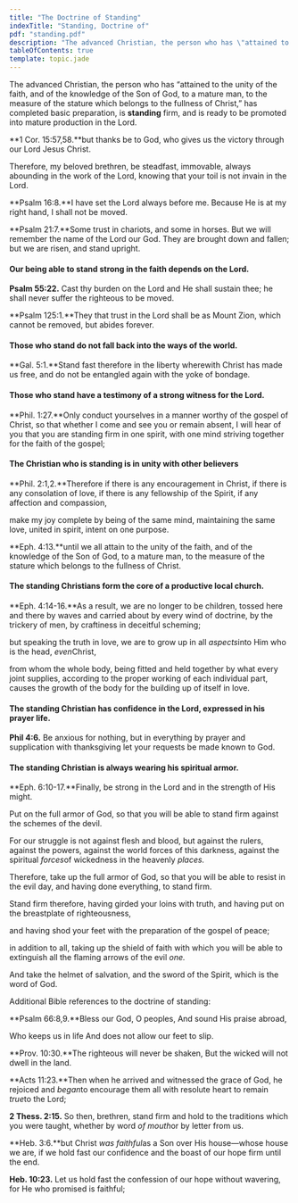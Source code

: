 ```yaml
---
title: "The Doctrine of Standing"
indexTitle: "Standing, Doctrine of"
pdf: "standing.pdf"
description: "The advanced Christian, the person who has \"attained to the unity of the faith, and of the knowledge of the Son of God, to a mature man, to the measure of the stature which belongs to the fullness of Christ,\" has completed basic preparation, is standing firm, and is ready to be promoted into mature production in the Lord."
tableOfContents: true
template: topic.jade
---
```


The advanced Christian, the person who has “attained to the unity of the
faith, and of the knowledge of the Son of God, to a mature man, to the
measure of the stature which belongs to the fullness of Christ,” has
completed basic preparation, is **standing** firm, and is ready to be
promoted into mature production in the Lord.

**1 Cor. 15:57,58.**but thanks be to God, who gives us the victory
through our Lord Jesus Christ.

Therefore, my beloved brethren, be steadfast, immovable, always
abounding in the work of the Lord, knowing that your toil is not
*in*vain in the Lord.

**Psalm 16:8.**I have set the Lord always before me. Because He is at my
right hand, I shall not be moved.

**Psalm 21:7.**Some trust in chariots, and some in horses. But we will
remember the name of the Lord our God. They are brought down and fallen;
but we are risen, and stand upright.

#### Our being able to stand strong in the faith depends on the Lord.

**Psalm 55:22.** Cast thy burden on the Lord and He shall sustain thee;
he shall never suffer the righteous to be moved.

**Psalm 125:1.**They that trust in the Lord shall be as Mount Zion,
which cannot be removed, but abides forever.

#### Those who stand do not fall back into the ways of the world.

**Gal. 5:1.**Stand fast therefore in the liberty wherewith Christ has
made us free, and do not be entangled again with the yoke of bondage.

#### Those who stand have a testimony of a strong witness for the Lord.

**Phil. 1:27.**Only conduct yourselves in a manner worthy of the gospel
of Christ, so that whether I come and see you or remain absent, I will
hear of you that you are standing firm in one spirit, with one mind
striving together for the faith of the gospel;

#### The Christian who is standing is in unity with other believers

**Phil. 2:1,2.**Therefore if there is any encouragement in Christ, if
there is any consolation of love, if there is any fellowship of the
Spirit, if any affection and compassion,

make my joy complete by being of the same mind, maintaining the same
love, united in spirit, intent on one purpose.

**Eph. 4:13.**until we all attain to the unity of the faith, and of the
knowledge of the Son of God, to a mature man, to the measure of the
stature which belongs to the fullness of Christ.

#### The standing Christians form the core of a productive local church.

**Eph. 4:14-16.**As a result, we are no longer to be children, tossed
here and there by waves and carried about by every wind of doctrine, by
the trickery of men, by craftiness in deceitful scheming;

but speaking the truth in love, we are to grow up in all *aspects*into
Him who is the head, *even*Christ,

from whom the whole body, being fitted and held together by what every
joint supplies, according to the proper working of each individual part,
causes the growth of the body for the building up of itself in love.

#### The standing Christian has confidence in the Lord, expressed in his prayer life.

**Phil 4:6.** Be anxious for nothing, but in everything by prayer and
supplication with thanksgiving let your requests be made known to God.

#### The standing Christian is always wearing his spiritual armor.

**Eph. 6:10-17.**Finally, be strong in the Lord and in the strength of
His might.

Put on the full armor of God, so that you will be able to stand firm
against the schemes of the devil.

For our struggle is not against flesh and blood, but against the rulers,
against the powers, against the world forces of this darkness, against
the spiritual *forces*of wickedness in the heavenly *places.*

Therefore, take up the full armor of God, so that you will be able to
resist in the evil day, and having done everything, to stand firm.

Stand firm therefore, having girded your loins with truth, and having
put on the breastplate of righteousness,

and having shod your feet with the preparation of the gospel of peace;

in addition to all, taking up the shield of faith with which you will be
able to extinguish all the flaming arrows of the evil *one.*

And take the helmet of salvation, and the sword of the Spirit, which is
the word of God.

Additional Bible references to the doctrine of standing:

**Psalm 66:8,9.**Bless our God, O peoples, And sound His praise abroad,

Who keeps us in life And does not allow our feet to slip.

**Prov. 10:30.**The righteous will never be shaken, But the wicked will
not dwell in the land.

**Acts 11:23.**Then when he arrived and witnessed the grace of God, he
rejoiced and *began*to encourage them all with resolute heart to remain
*true*to the Lord;

**2 Thess. 2:15.** So then, brethren, stand firm and hold to the
traditions which you were taught, whether by word *of mouth*or by letter
from us.

**Heb. 3:6.**but Christ *was faithful*as a Son over His house—whose
house we are, if we hold fast our confidence and the boast of our hope
firm until the end.

**Heb. 10:23.** Let us hold fast the confession of our hope without
wavering, for He who promised is faithful;

